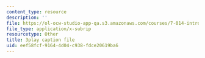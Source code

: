 ```yaml
---
content_type: resource
description: ''
file: https://ol-ocw-studio-app-qa.s3.amazonaws.com/courses/7-014-introductory-biology-spring-2005/eef58fcf91644d04c938fdce20619ba6_zIXGgyOwtUk.srt
file_type: application/x-subrip
resourcetype: Other
title: 3play caption file
uid: eef58fcf-9164-4d04-c938-fdce20619ba6
---
```

